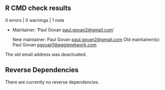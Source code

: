 ## R CMD check results

0 errors | 0 warnings | 1 note

* Maintainer: ‘Paul Govan <paul.govan2@gmail.com>’
  
  New maintainer:
    Paul Govan <paul.govan2@gmail.com>
  Old maintainer(s):
    Paul Govan <pgovan1@aggienetwork.com>
    
The old email address was deactivated.

## Reverse Dependencies

There are currently no reverse dependencies. 
